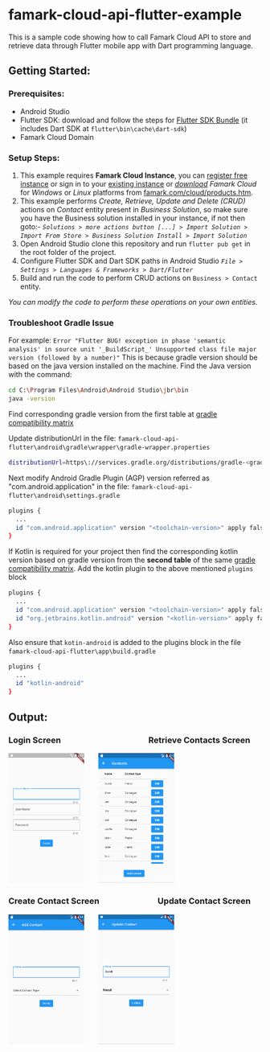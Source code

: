 # famark-cloud-api-flutter-example
This is a sample code showing how to call Famark Cloud API to store and retrieve data through Flutter mobile app with Dart programming language.

## Getting Started:

### Prerequisites:
* Android Studio
* Flutter SDK: download and follow the steps for [Flutter SDK Bundle](https://docs.flutter.dev/install/manual) (it includes Dart SDK at `flutter\bin\cache\dart-sdk`)
* Famark Cloud Domain

### Setup Steps:
1. This example requires **Famark Cloud Instance**, you can [register free instance](https://www.famark.com/Install/?ic=FreeDev) or sign in to your [existing instance](https://www.famark.com/) or [*download*](https://www.famark.com/cloud/products.htm) *Famark Cloud* for *Windows* or *Linux* platforms from [famark.com/cloud/products.htm](https://www.famark.com/cloud/products.htm).
2. This example performs *Create, Retrieve, Update and Delete (CRUD)* actions on *Contact* entity present in *Business Solution*, so make sure you have the Business solution installed in your instance, if not then goto:- 
*`Solutions > more actions button [...] > Import Solution > Import From Store > Business Solution Install > Import Solution`*
3. Open Android Studio clone this repository and run `flutter pub get` in the root folder of the project.
4. Configure Flutter SDK and Dart SDK paths in Android Studio *`File > Settings > Languages & Frameworks > Dart/Flutter`*
5. Build and run the code to perform CRUD actions on `Business > Contact` entity.

*You can modify the code to perform these operations on your own entities.*

### Troubleshoot Gradle Issue
For example: `Error "Flutter BUG! exception in phase 'semantic analysis' in source unit '_BuildScript_' Unsupported class file major version (followed by a number)"`
This is because gradle version should be based on the java version installed on the machine.
Find the Java version with the command:
   ```sh
  cd C:\Program Files\Android\Android Studio\jbr\bin
  java -version
   ```
Find corresponding gradle version from the first table at [gradle compatibility matrix](https://docs.gradle.org/current/userguide/compatibility.html)

Update distributionUrl in the file:
`famark-cloud-api-flutter\android\gradle\wrapper\gradle-wrapper.properties`
   ```sh
   distributionUrl=https\://services.gradle.org/distributions/gradle-<gradle-version>-all.zip
   ```
Next modify Android Gradle Plugin (AGP) version referred as "com.android.application" in the file:
`famark-cloud-api-flutter\android\settings.gradle`
   ```sh
   plugins {
     ...
     id "com.android.application" version "<toolchain-version>" apply false
   }
   ```

If Kotlin is required for your project then find the corresponding kotlin version based on gradle version from the **second table** of the same [gradle compatibility matrix](https://docs.gradle.org/current/userguide/compatibility.html).
Add the kotlin plugin to the above mentioned `plugins` block
   ```sh
   plugins {
     ...
     id "com.android.application" version "<toolchain-version>" apply false
     id "org.jetbrains.kotlin.android" version "<kotlin-version>" apply false
   }
   ```
Also ensure that `kotin-android` is added to the plugins block in the file `famark-cloud-api-flutter\app\build.gradle`
   ```sh
   plugins {
     ...
     id "kotlin-android"
   }
   ```

## Output:

### Login Screen &nbsp;&nbsp; &nbsp; &nbsp; &nbsp;&nbsp; &nbsp; &nbsp; &nbsp;&nbsp; &nbsp; &nbsp; &nbsp;&nbsp; &nbsp; &nbsp; &nbsp; &nbsp; &nbsp; &nbsp; &nbsp;&nbsp; &nbsp; &nbsp; &nbsp;Retrieve Contacts Screen

<img alt="ScreenShots/LoginScreen" src="ScreenShots/LoginScreen.png" width="30%">&nbsp; &nbsp; &nbsp; &nbsp;<img alt="ScreenShots/DisplayContactRecordsScreen" src="ScreenShots/DisplayContactRecordsScreen.png" width="30%">

### Create Contact Screen &nbsp;&nbsp; &nbsp; &nbsp; &nbsp;&nbsp; &nbsp; &nbsp; &nbsp; &nbsp; &nbsp; &nbsp; &nbsp;&nbsp; &nbsp; &nbsp; Update Contact Screen

<img alt="ScreenShots/CreateContactScreen" src="ScreenShots/CreateContactScreen.png" width="30%">&nbsp; &nbsp; &nbsp; &nbsp;<img alt="ScreenShots/UpdateContactScreen" src="ScreenShots/UpdateContactScreen.png" width="30%">
